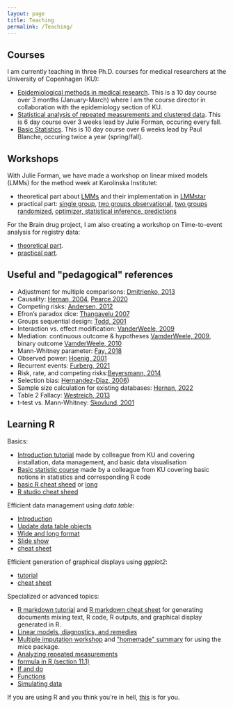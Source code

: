```yaml
---
layout: page
title: Teaching
permalink: /Teaching/
---
```


## Courses
I am currently teaching in three Ph.D. courses for medical researchers at the University of Copenhagen (KU):
- [Epidemiological methods in medical research](https://absalon.ku.dk/courses/58764). This is a 10 day course over 3 months (January-March) where I am the course director in collaboration with the epidemiology section of KU. 
- [Statistical analysis of repeated measurements and clustered data](https://absalon.ku.dk/courses/47665). This is 6 day course over 3 weeks lead by Julie Forman, occuring every fall.
- [Basic Statistics](http://paulblanche.com/files/BasicStat2022.html). This is 10 day course over 6 weeks lead by Paul Blanche, occuring twice a year (spring/fall).

## Workshops
With Julie Forman, we have made a workshop on linear mixed models (LMMs) for the method week at Karolinska Institutet:
- theoretical part about [LMMs](https://bozenne.github.io/doc/Teaching/2022-Workshop-LMMstar/KI2022-LMMstar-Part12.pdf) and their implementation in [LMMstar](https://bozenne.github.io/doc/Teaching/2022-Workshop-LMMstar/KI2022-LMMstar-Part3.pdf)
- practical part:  [single group](https://bozenne.github.io/doc/Teaching/2022-Workshop-LMMstar/gastricbypass.R), [two groups observational](https://bozenne.github.io/doc/Teaching/2022-Workshop-LMMstar/abeta.R), [two groups randomized](https://bozenne.github.io/doc/Teaching/2022-Workshop-LMMstar/ckd.R), [optimizer, statistical inference, predictions](https://bozenne.github.io/doc/Teaching/2022-Workshop-LMMstar/part3.R)

For the Brain drug project, I am also creating a workshop on Time-to-event analysis for registry data:
- [theoretical part](https://bozenne.github.io/doc/Teaching/2023-Workshop-Epi/prez-workshopEpi.pdf).
- [practical part](https://bozenne.github.io/doc/Teaching/2023-Workshop-Epi/exercise-workshopEpi.R).

## Useful and "pedagogical" references
- Adjustment for multiple comparisons: [Dmitrienko, 2013](https://doi.org/10.1002/sim.5990)
- Causality: [Hernan, 2004](http://dx.doi.org/10.1136/jech.2002.006361), [Pearce 2020](https://doi.org/10.1093/ije/dyz229)
- Competing risks: [Andersen, 2012](https://doi.org/10.1093/ije/dyr213)
- Efron’s paradox dice: [Thangavelu 2007](https://doi.org/10.1016/j.jspi.2006.06.005)
- Groups sequential design: [Todd, 2001](https://dx.doi.org/10.1046/j.1365-2125.2001.01382.x)
- Interaction vs. effect modification: [VanderWeele, 2009](https://doi.org/10.1097/ede.0b013e3181ba333c)
- Mediation: continuous outcome & hypotheses [VamderWeele, 2009](https://dx.doi.org/10.4310/SII.2009.v2.n4.a7), binary outcome [VamderWeele, 2010](https://doi.org/10.1093/aje/kwq332)
- Mann-Whitney parameter: [Fay, 2018](https://doi.org/10.1002/sim.7799)
- Observed power: [Hoenig, 2001](http://www.jstor.org/stable/2685525)
- Recurrent events: [Furberg, 2021](https://doi.org/10.1002/pst.2167)
- Risk, rate, and competing risks:[Beyersmann, 2014](https://doi.org/10.1007/s00134-014-3279-7)
- Selection bias: [Hernandez-Diaz, 2006](https://doi.org/10.1093/aje/kwj275))
- Sample size calculation for existing databases: [Hernan, 2022](https://doi.org/10.1016/j.jclinepi.2021.08.028)
- Table 2 Fallacy: [Westreich, 2013](https://doi.org/10.1093/aje/kws412)
- t-test vs. Mann-Whitney: [Skovlund, 2001](https://doi.org/10.1016/s0895-4356(00)00264-x)

## Learning R

Basics:
- [Introduction tutorial](http://r.sund.ku.dk/) made by colleague from KU and covering installation, data management, and basic data visualisation
- [Basic statistic course](http://paulblanche.com/files/BasicStat2020.html) made by a colleague from KU covering basic notions in statistics and corresponding R code
- [basic R cheat sheed](https://posit.co/wp-content/uploads/2022/10/base-r.pdf) or [long](https://cran.r-project.org/doc/contrib/Baggott-refcard-v2.pdf)
- [R studio  cheat sheed](https://raw.githubusercontent.com/rstudio/cheatsheets/master/rstudio-ide.pdf)

Efficient data management using *data.table*:
- [Introduction](https://rdatatable.gitlab.io/data.table/articles/datatable-intro.html)
- [Update data table objects](https://rdatatable.gitlab.io/data.table/articles/datatable-reference-semantics.html)
- [Wide and long format](https://rdatatable.gitlab.io/data.table/articles/datatable-reshape.html)
- [Slide show](https://raw.githubusercontent.com/wiki/Rdatatable/data.table/talks/MontReal2018_Arun.pdf)
- [cheat sheet](https://s3.amazonaws.com/assets.datacamp.com/img/blog/data+table+cheat+sheet.pdf)

Efficient generation of graphical displays using *ggplot2*:
- [tutorial](http://r4ds.had.co.nz/data-visualisation.html)
- [cheat sheet](https://raw.githubusercontent.com/rstudio/cheatsheets/main/data-visualization.pdf)

Specialized or advanced topics:
- [R markdown tutorial](https://rmarkdown.rstudio.com/lesson-1.html) and [R markdown cheat sheet](https://rstudio.com/wp-content/uploads/2015/03/rmarkdown-reference.pdf) for generating documents mixing text, R code, R outputs, and graphical display generated in R.
- [Linear models, diagnostics, and remedies](https://bozenne.github.io/doc/2020-09-17-linearModel/post-linearModel.pdf)
- [Multiple imputation workshop](https://amices.org/Winnipeg/) and ["homemade" summary](https://bozenne.github.io/doc/2019-10-22-multipleImputation/post-multipleImputation.pdf) for using the mice package.
- [Analyzing repeated measurements](http://publicifsv.sund.ku.dk/~jufo/courses/rm2019/gastricbypass_tutorial_R.pdf)
- [formula in R (section 11.1)](https://cran.r-project.org/doc/manuals/r-release/R-intro.pdf)
- [If and do](https://adv-r.hadley.nz/control-flow.html)
- [Functions](https://adv-r.hadley.nz/functions.html)
- [Simulating data](https://publicifsv.sund.ku.dk/~tag/download/tagteam-lava-presentation.pdf)

If you are using R and you think you’re in hell, [this](https://www.burns-stat.com/pages/Tutor/R_inferno.pdf) is for you.


